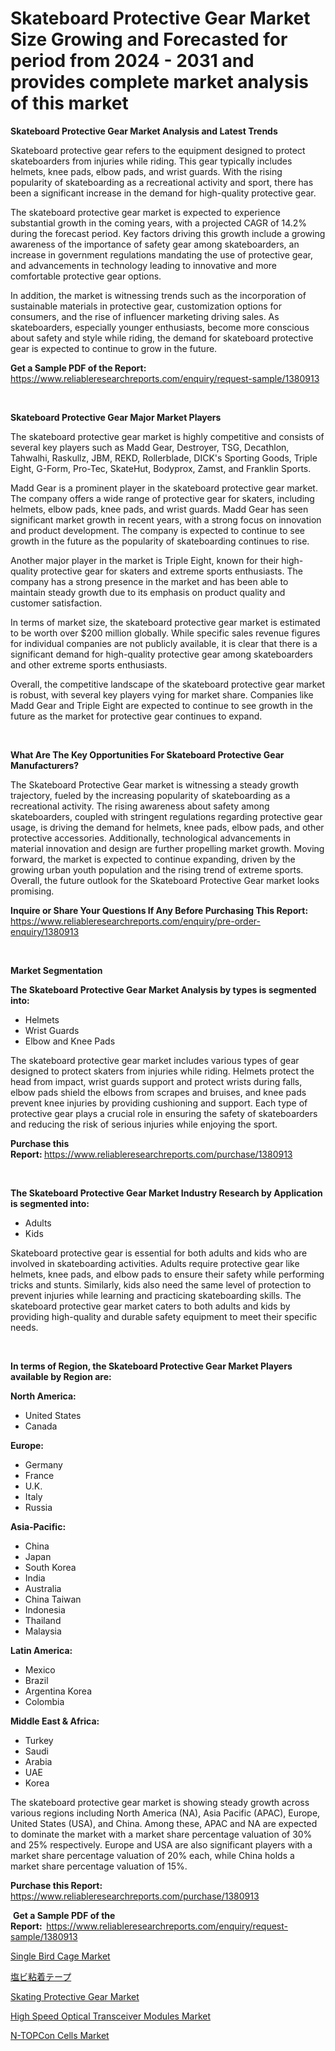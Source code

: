 <p><h1>Skateboard Protective Gear Market Size Growing and Forecasted for period from 2024 - 2031 and provides complete market analysis of this market</h1></p><p><strong>Skateboard Protective Gear Market Analysis and Latest Trends</strong></p>
<p><p>Skateboard protective gear refers to the equipment designed to protect skateboarders from injuries while riding. This gear typically includes helmets, knee pads, elbow pads, and wrist guards. With the rising popularity of skateboarding as a recreational activity and sport, there has been a significant increase in the demand for high-quality protective gear.</p><p>The skateboard protective gear market is expected to experience substantial growth in the coming years, with a projected CAGR of 14.2% during the forecast period. Key factors driving this growth include a growing awareness of the importance of safety gear among skateboarders, an increase in government regulations mandating the use of protective gear, and advancements in technology leading to innovative and more comfortable protective gear options.</p><p>In addition, the market is witnessing trends such as the incorporation of sustainable materials in protective gear, customization options for consumers, and the rise of influencer marketing driving sales. As skateboarders, especially younger enthusiasts, become more conscious about safety and style while riding, the demand for skateboard protective gear is expected to continue to grow in the future.</p></p>
<p><strong>Get a Sample PDF of the Report:&nbsp;</strong> <a href="https://www.reliableresearchreports.com/enquiry/request-sample/1380913">https://www.reliableresearchreports.com/enquiry/request-sample/1380913</a></p>
<p>&nbsp;</p>
<p><strong>Skateboard Protective Gear Major Market Players</strong></p>
<p><p>The skateboard protective gear market is highly competitive and consists of several key players such as Madd Gear, Destroyer, TSG, Decathlon, Tahwalhi, Raskullz, JBM, REKD, Rollerblade, DICK's Sporting Goods, Triple Eight, G-Form, Pro-Tec, SkateHut, Bodyprox, Zamst, and Franklin Sports.</p><p>Madd Gear is a prominent player in the skateboard protective gear market. The company offers a wide range of protective gear for skaters, including helmets, elbow pads, knee pads, and wrist guards. Madd Gear has seen significant market growth in recent years, with a strong focus on innovation and product development. The company is expected to continue to see growth in the future as the popularity of skateboarding continues to rise.</p><p>Another major player in the market is Triple Eight, known for their high-quality protective gear for skaters and extreme sports enthusiasts. The company has a strong presence in the market and has been able to maintain steady growth due to its emphasis on product quality and customer satisfaction.</p><p>In terms of market size, the skateboard protective gear market is estimated to be worth over $200 million globally. While specific sales revenue figures for individual companies are not publicly available, it is clear that there is a significant demand for high-quality protective gear among skateboarders and other extreme sports enthusiasts.</p><p>Overall, the competitive landscape of the skateboard protective gear market is robust, with several key players vying for market share. Companies like Madd Gear and Triple Eight are expected to continue to see growth in the future as the market for protective gear continues to expand.</p></p>
<p>&nbsp;</p>
<p><strong>What Are The Key Opportunities For Skateboard Protective Gear Manufacturers?</strong></p>
<p><p>The Skateboard Protective Gear market is witnessing a steady growth trajectory, fueled by the increasing popularity of skateboarding as a recreational activity. The rising awareness about safety among skateboarders, coupled with stringent regulations regarding protective gear usage, is driving the demand for helmets, knee pads, elbow pads, and other protective accessories. Additionally, technological advancements in material innovation and design are further propelling market growth. Moving forward, the market is expected to continue expanding, driven by the growing urban youth population and the rising trend of extreme sports. Overall, the future outlook for the Skateboard Protective Gear market looks promising.</p></p>
<p><strong>Inquire or Share Your Questions If Any Before Purchasing This Report:</strong> <a href="https://www.reliableresearchreports.com/enquiry/pre-order-enquiry/1380913">https://www.reliableresearchreports.com/enquiry/pre-order-enquiry/1380913</a></p>
<p>&nbsp;</p>
<p><strong>Market Segmentation</strong></p>
<p><strong>The Skateboard Protective Gear Market Analysis by types is segmented into:</strong></p>
<p><ul><li>Helmets</li><li>Wrist Guards</li><li>Elbow and Knee Pads</li></ul></p>
<p><p>The skateboard protective gear market includes various types of gear designed to protect skaters from injuries while riding. Helmets protect the head from impact, wrist guards support and protect wrists during falls, elbow pads shield the elbows from scrapes and bruises, and knee pads prevent knee injuries by providing cushioning and support. Each type of protective gear plays a crucial role in ensuring the safety of skateboarders and reducing the risk of serious injuries while enjoying the sport.</p></p>
<p><strong>Purchase this Report:&nbsp;</strong><a href="https://www.reliableresearchreports.com/purchase/1380913">https://www.reliableresearchreports.com/purchase/1380913</a></p>
<p>&nbsp;</p>
<p><strong>The Skateboard Protective Gear Market Industry Research by Application is segmented into:</strong></p>
<p><ul><li>Adults</li><li>Kids</li></ul></p>
<p><p>Skateboard protective gear is essential for both adults and kids who are involved in skateboarding activities. Adults require protective gear like helmets, knee pads, and elbow pads to ensure their safety while performing tricks and stunts. Similarly, kids also need the same level of protection to prevent injuries while learning and practicing skateboarding skills. The skateboard protective gear market caters to both adults and kids by providing high-quality and durable safety equipment to meet their specific needs.</p></p>
<p>&nbsp;</p>
<p><strong>In terms of Region, the Skateboard Protective Gear Market Players available by Region are:</strong></p>
<p>
    <p> <strong> North America: </strong>
        <ul>
            <li>United States</li>
            <li>Canada</li>
        </ul>
        </p> 
    <p> <strong> Europe: </strong>
        <ul>
            <li>Germany</li>
            <li>France</li>
            <li>U.K.</li>
            <li>Italy</li>
            <li>Russia</li>
        </ul>
        </p> 
    <p> <strong> Asia-Pacific: </strong>
        <ul>
            <li>China</li>
            <li>Japan</li>
            <li>South Korea</li>
            <li>India</li>
            <li>Australia</li>
            <li>China Taiwan</li>
            <li>Indonesia</li>
            <li>Thailand</li>
            <li>Malaysia</li>
        </ul>
        </p> 
    <p> <strong> Latin America: </strong>
        <ul>
            <li>Mexico</li>
            <li>Brazil</li>
            <li>Argentina Korea</li>
            <li>Colombia</li>
        </ul>
        </p> 
    <p> <strong> Middle East & Africa: </strong>
        <ul>
            <li>Turkey</li>
            <li>Saudi</li>
            <li>Arabia</li>
            <li>UAE</li>
            <li>Korea</li>
        </ul>
    </p>
    </p>
<p><p>The skateboard protective gear market is showing steady growth across various regions including North America (NA), Asia Pacific (APAC), Europe, United States (USA), and China. Among these, APAC and NA are expected to dominate the market with a market share percentage valuation of 30% and 25% respectively. Europe and USA are also significant players with a market share percentage valuation of 20% each, while China holds a market share percentage valuation of 15%.</p></p>
<p><strong>Purchase this Report: </strong><a href="https://www.reliableresearchreports.com/purchase/1380913">https://www.reliableresearchreports.com/purchase/1380913</a></p>
<p>&nbsp;<strong>Get a Sample PDF of the Report:&nbsp;&nbsp;</strong><a href="https://www.reliableresearchreports.com/enquiry/request-sample/1380913">https://www.reliableresearchreports.com/enquiry/request-sample/1380913</a></p>
<p><strong></strong></p>
<p><p><a href="https://github.com/myacatherineblakecaczo9vcsw/Market-Research-Report-List-1/blob/main/single-bird-cage-market.md">Single Bird Cage Market</a></p><p><a href="https://github.com/ycmtqqhvk3273/Market-Research-Report-List-1/blob/main/74791243542.md">塩ビ粘着テープ</a></p><p><a href="https://github.com/okotobwrhuteie/Market-Research-Report-List-1/blob/main/skating-protective-gear-market.md">Skating Protective Gear Market</a></p><p><a href="https://issuu.com/reportprime-2/docs/high-speed-optical-transceiver-modules-market-size">High Speed Optical Transceiver Modules Market</a></p><p><a href="https://issuu.com/reportprime-2/docs/n-topcon-cells-market-size-2030.pptx">N-TOPCon Cells Market</a></p></p>